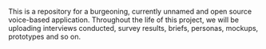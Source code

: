 This is a repository for a burgeoning, currently unnamed and open source voice-based application. Throughout the life of this project, we will be uploading interviews conducted, survey results, briefs, personas, mockups, prototypes and so on.
